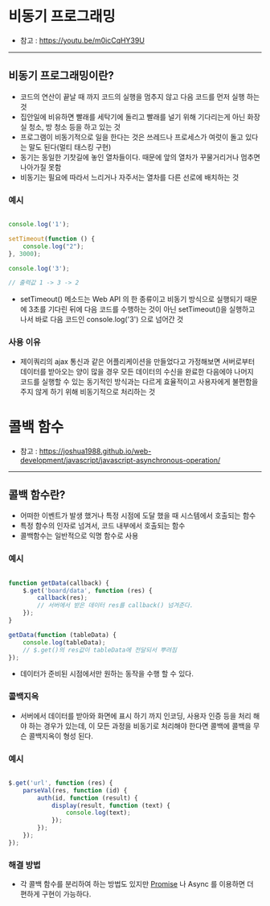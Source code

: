 # 비동기 프로그래밍

* 참고 : https://youtu.be/m0icCqHY39U

---

## 비동기 프로그래밍이란?

* 코드의 연산이 끝날 때 까지 코드의 실행을 멈추지 않고 다음 코드를 먼저 실행 하는 것
* 집안일에 비유하면 빨래를 세탁기에 돌리고 빨래를 널기 위해 기다리는게 아닌 화장실 청소, 방 청소 등을 하고 있는 것
* 프로그램이 비동기적으로 일을 한다는 것은 쓰레드나 프로세스가 여럿이 돌고 있다는 말도 된다(멀티 태스킹 구현)
* 동기는 동일한 기찻길에 놓인 열차들이다. 때문에 앞의 열차가 꾸물거리거나 멈추면 나아가질 못함
* 비동기는 필요에 따라서 느리거나 자주서는 열차를 다른 선로에 배치하는 것

### 예시

```javascript

console.log('1');

setTimeout(function () {
    console.log("2");
}, 3000);

console.log('3');

// 출력값 1 -> 3 -> 2
```

* setTimeout() 메소드는 Web API 의 한 종류이고 비동기 방식으로 실행되기 때문에 3초를 기다린 뒤에 다음 코드를 수행하는 것이 아닌 setTimeout()을 실행하고 나서 바로 다음 코드인
  console.log('3') 으로 넘어간 것

### 사용 이유

* 제이쿼리의 ajax 통신과 같은 어플리케이션을 만들었다고 가정해보면 서버로부터 데이터를 받아오는 양이 많을 경우 모든 데이터의 수신을 완료한 다음에야 나머지 코드를 실행할 수 있는 동기적인 방식과는 다르게
  효율적이고 사용자에게 불편함을 주지 않게 하기 위해 비동기적으로 처리하는 것

# 콜백 함수

* 참고 : https://joshua1988.github.io/web-development/javascript/javascript-asynchronous-operation/

---

## 콜백 함수란?

* 어떠한 이벤트가 발생 했거나 특정 시점에 도달 했을 때 시스템에서 호출되는 함수
* 특정 함수의 인자로 넘겨서, 코드 내부에서 호출되는 함수
* 콜백함수는 일반적으로 익명 함수로 사용

### 예시

```javascript

function getData(callback) {
    $.get('board/data', function (res) {
        callback(res);
        // 서버에서 받은 데이터 res를 callback() 넘겨준다.
    });
}

getData(function (tableData) {
    console.log(tableData);
    // $.get()의 res값이 tableData에 전달되서 뿌려짐
});

```

* 데이터가 준비된 시점에서만 원하는 동작을 수행 할 수 있다.

### 콜백지옥

* 서버에서 데이터를 받아와 화면에 표시 하기 까지 인코딩, 사용자 인증 등을 처리 해야 하는 경우가 있는데, 이 모든 과정을 비동기로 처리해야 한다면 콜백에 콜백을 무슨 콜백지옥이 형성 된다.

### 예시

```javascript

$.get('url', function (res) {
    parseVal(res, function (id) {
        auth(id, function (result) {
            display(result, function (text) {
                console.log(text);
            });
        });
    });
});

```

### 해결 방법

* 각 콜백 함수를 분리하여 하는 방법도 있지만 [Promise](https://github.com/Jang-oi/TIL/blob/main/JavaScript/Promise.md) 나 Async 를 이용하면 더 편하게 구현이 가능하다.
